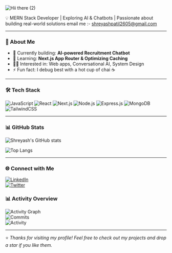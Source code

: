 ![Hii there (2)](https://github.com/user-attachments/assets/ae42df42-ff68-4db3-83ff-a04e3919bb29)


💡 MERN Stack Developer | Exploring AI & Chatbots | Passionate about building real-world solutions
email me :- shreyashpatil2605@gmail.com

---

### 🚀 About Me  
- 🔭 Currently building: **AI-powered Recruitment Chatbot**  
- 🌱 Learning: **Next.js App Router & Optimizing Caching**  
- 🧑‍💻 Interested in: Web apps, Conversational AI, System Design  
- ⚡ Fun fact: I debug best with a hot cup of chai ☕  

---

### 🛠️ Tech Stack  
![JavaScript](https://img.shields.io/badge/-JavaScript-F7DF1E?logo=javascript&logoColor=black)
![React](https://img.shields.io/badge/-React-61DAFB?logo=react&logoColor=black)
![Next.js](https://img.shields.io/badge/-Next.js-000000?logo=next.js)
![Node.js](https://img.shields.io/badge/-Node.js-339933?logo=node.js&logoColor=white)
![Express.js](https://img.shields.io/badge/-Express.js-000000?logo=express&logoColor=white)
![MongoDB](https://img.shields.io/badge/-MongoDB-47A248?logo=mongodb&logoColor=white)
![TailwindCSS](https://img.shields.io/badge/-TailwindCSS-38B2AC?logo=tailwind-css&logoColor=white)

---

### 📊 GitHub Stats  
![Shreyash's GitHub stats](https://github-readme-stats.vercel.app/api?username=Sudeshpatil07&show_icons=true&theme=tokyonight)  

![Top Langs](https://github-readme-stats.vercel.app/api/top-langs/?username=Sudeshpatil07&layout=compact&theme=tokyonight)

---

### 🌐 Connect with Me  
[![LinkedIn](https://img.shields.io/badge/-LinkedIn-0077B5?logo=linkedin&logoColor=white)](https://www.linkedin.com/in/shreyash-patil-218506338/)  
[![Twitter](https://img.shields.io/badge/-Twitter-1DA1F2?logo=twitter&logoColor=white)](https://x.com/Shreyash_patil3) 

### 📊 Activity Overview  

![Activity Graph](https://github-profile-summary-cards.vercel.app/api/cards/productive-time?username=Sudeshpatil07&theme=tokyonight)  
![Commits](https://github-profile-summary-cards.vercel.app/api/cards/commits?username=Sudeshpatil07&theme=tokyonight)  
![Activity](https://github-profile-summary-cards.vercel.app/api/cards/profile-details?username=Sudeshpatil07&theme=tokyonight)







---
⭐️ *Thanks for visiting my profile! Feel free to check out my projects and drop a star if you like them.*  
